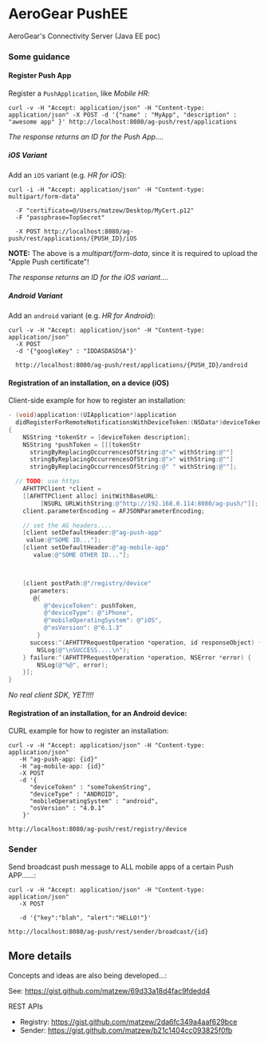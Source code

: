 AeroGear PushEE
===============

AeroGear's Connectivity Server (Java EE poc)

### Some guidance 

#### Register Push App

Register a ```PushApplication```, like _Mobile HR_:

```
curl -v -H "Accept: application/json" -H "Content-type: application/json" -X POST -d '{"name" : "MyApp", "description" :  "awesome app" }' http://localhost:8080/ag-push/rest/applications
```

_The response returns an ID for the Push App...._

##### iOS Variant

Add an ```iOS``` variant (e.g. _HR for iOS_):
```
curl -i -H "Accept: application/json" -H "Content-type: multipart/form-data" 

  -F "certificate=@/Users/matzew/Desktop/MyCert.p12"
  -F "passphrase=TopSecret"

  -X POST http://localhost:8080/ag-push/rest/applications/{PUSH_ID}/iOS
```

**NOTE:** The above is a _multipart/form-data_, since it is required to upload the "Apple Push certificate"!

_The response returns an ID for the iOS variant...._

##### Android Variant

Add an ```android``` variant (e.g. _HR for Android_):
```
curl -v -H "Accept: application/json" -H "Content-type: application/json"
  -X POST
  -d '{"googleKey" : "IDDASDASDSA"}'
  
  http://localhost:8080/ag-push/rest/applications/{PUSH_ID}/android 
```

#### Registration of an installation, on a device (iOS)

Client-side example for how to register an installation:

```ObjectiveC
- (void)application:(UIApplication*)application
  didRegisterForRemoteNotificationsWithDeviceToken:(NSData*)deviceToken
{
    NSString *tokenStr = [deviceToken description];
    NSString *pushToken = [[[tokenStr
      stringByReplacingOccurrencesOfString:@"<" withString:@""]
      stringByReplacingOccurrencesOfString:@">" withString:@""]
      stringByReplacingOccurrencesOfString:@" " withString:@""];

  // TODO: use https
    AFHTTPClient *client =
    [[AFHTTPClient alloc] initWithBaseURL:
         [NSURL URLWithString:@"http://192.168.0.114:8080/ag-push/"]];
    client.parameterEncoding = AFJSONParameterEncoding;

    // set the AG headers....
    [client setDefaultHeader:@"ag-push-app" 
     value:@"SOME ID..."];
    [client setDefaultHeader:@"ag-mobile-app"
	   value:@"SOME OTHER ID..."];



    [client postPath:@"/registry/device"
	  parameters:
       @{
          @"deviceToken": pushToken,
          @"deviceType": @"iPhone", 
          @"mobileOperatingSystem": @"iOS", 
          @"osVersion": @"6.1.3"
        }
	  success:^(AFHTTPRequestOperation *operation, id responseObject) {
        NSLog(@"\nSUCCESS....\n");
    } failure:^(AFHTTPRequestOperation *operation, NSError *error) {
        NSLog(@"%@", error);
    }];
}
```
_No real client SDK, YET!!!!_

#### Registration of an installation, for an Android device:

CURL example for how to register an installation:

```
curl -v -H "Accept: application/json" -H "Content-type: application/json" 
   -H "ag-push-app: {id}"
   -H "ag-mobile-app: {id}"
   -X POST
   -d '{
      "deviceToken" : "someTokenString", 
      "deviceType" : "ANDROID", 
      "mobileOperatingSystem" : "android", 
      "osVersion" : "4.0.1"
    }'

http://localhost:8080/ag-push/rest/registry/device 
```


### Sender

Send broadcast push message to ALL mobile apps of a certain Push APP......:

```
curl -v -H "Accept: application/json" -H "Content-type: application/json" 
   -X POST

   -d '{"key":"blah", "alert":"HELLO!"}'
   
http://localhost:8080/ag-push/rest/sender/broadcast/{id} 
```

## More details

Concepts and ideas are also being developed...:

See:
https://gist.github.com/matzew/69d33a18d4fac9fdedd4

REST APIs

* Registry: https://gist.github.com/matzew/2da6fc349a4aaf629bce
* Sender: https://gist.github.com/matzew/b21c1404cc093825f0fb
